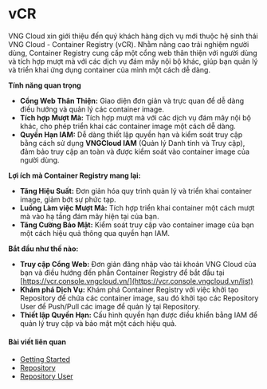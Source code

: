 # vCR

VNG Cloud xin giới thiệu đến quý khách hàng dịch vụ mới thuộc hệ sinh thái VNG Cloud - Container Registry (vCR). Nhằm nâng cao trải nghiệm người dùng, Container Registry cung cấp một cổng web thân thiện với người dùng và tích hợp mượt mà với các dịch vụ đám mây nội bộ khác, giúp bạn quản lý và triển khai ứng dụng container của mình một cách dễ dàng.

**Tính năng quan trọng**

* **Cổng Web Thân Thiện:** Giao diện đơn giản và trực quan để dễ dàng điều hướng và quản lý các container image.
* **Tích hợp Mượt Mà:** Tích hợp mượt mà với các dịch vụ đám mây nội bộ khác, cho phép triển khai các container image một cách dễ dàng.
* **Quyền Hạn IAM:** Dễ dàng thiết lập quyền hạn và kiểm soát truy cập bằng cách sử dụng **VNGCloud IAM** (Quản lý Danh tính và Truy cập), đảm bảo truy cập an toàn và được kiểm soát vào container image của người dùng.

**Lợi ích mà Container Registry mang lại:**

* **Tăng Hiệu Suất:** Đơn giản hóa quy trình quản lý và triển khai container image, giảm bớt sự phức tạp.
* **Luồng Làm việc Mượt Mà:** Tích hợp triển khai container một cách mượt mà vào hạ tầng đám mây hiện tại của bạn.
* **Tăng Cường Bảo Mật:** Kiểm soát truy cập vào container image của bạn một cách hiệu quả thông qua quyền hạn IAM.

**Bắt đầu như thế nào:**

* **Truy cập Cổng Web:** Đơn giản đăng nhập vào tài khoản VNG Cloud của bạn và điều hướng đến phần Container Registry để bắt đầu tại [https://vcr.console.vngcloud.vn/](https://vcr.console.vngcloud.vn/list)
* **Khám phá Dịch Vụ:** Khám phá Container Registry với việc khởi tạo Repository để chứa các container image, sau đó khởi tạo các Repository User để Push/Pull các image để quản lý tại Repository.
* **Thiết lập Quyền Hạn:** Cấu hình quyền hạn được điều khiển bằng IAM để quản lý truy cập và bảo mật một cách hiệu quả.

#### Bài viết liên quan <a href="#vcontainerregistry-baivietlienquan" id="vcontainerregistry-baivietlienquan"></a>

* [Getting Started](bat-dau-voi-vcr/)
* [Repository](repository/)
* [Repository User](cach-tao-repository-user/)
